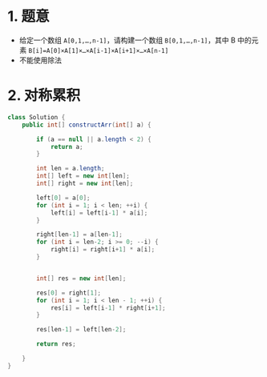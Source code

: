 

# 1. 题意

- 给定一个数组 `A[0,1,…,n-1]`，请构建一个数组 `B[0,1,…,n-1]`，其中 B 中的元素 `B[i]=A[0]×A[1]×…×A[i-1]×A[i+1]×…×A[n-1]`
- 不能使用除法


# 2. 对称累积

```java
class Solution {
    public int[] constructArr(int[] a) {

        if (a == null || a.length < 2) {
            return a;
        }

        int len = a.length;
        int[] left = new int[len];
        int[] right = new int[len];

        left[0] = a[0];
        for (int i = 1; i < len; ++i) {
            left[i] = left[i-1] * a[i];
        }

        right[len-1] = a[len-1];
        for (int i = len-2; i >= 0; --i) {
            right[i] = right[i+1] * a[i];
        }


        int[] res = new int[len];

        res[0] = right[1];
        for (int i = 1; i < len - 1; ++i) {
            res[i] = left[i-1] * right[i+1];
        }

        res[len-1] = left[len-2];

        return res;

    }
}
```